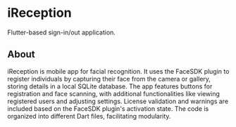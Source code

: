 # iReception

Flutter-based sign-in/out application.

## About


iReception is mobile app for facial recognition. It uses the FaceSDK plugin to register individuals by capturing their face from the camera or gallery, storing details in a local SQLite database. The app features buttons for registration and face scanning, with additional functionalities like viewing registered users and adjusting settings. License validation and warnings are included based on the FaceSDK plugin's activation state. The code is organized into different Dart files, facilitating modularity.

